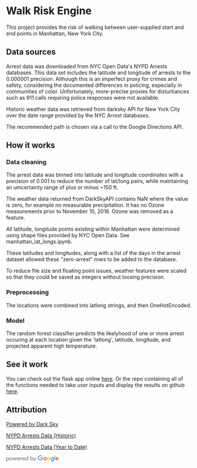# Walk Risk Engine
This project provides the risk of walking between user-supplied start and end points in Manhattan, New York City.

## Data sources
Arrest data was downloaded from NYC Open Data's NYPD Arrests databases. This data set includes the latitude and longitude of arrests to the 0.000001 precision. Although this is an imperfect proxy for crimes and safety, considering the documented differences in policing, especially in communities of color. Unfortunately, more-precise proxies for disturbances such as 911 calls requiring police responses were not available.

Historic weather data was retrieved from darksky API for New York City over the date range provided by the NYC Arrest databases.

The recommended path is chosen via a call to the Google Directions API.

## How it works
### Data cleaning
The arrest data was binned into latitude and longitude coordinates with a precision of 0.001 to reduce the number of lat/long pairs, while maintaining an umcertainty range of plus or minus ~150 ft.

The weather data returned from DarkSkyAPI contains NaN where the value is zero, for example no measurable precipitation. It has no Ozone measurements prior to November 10, 2016. Ozone was removed as a feature.

All latitude, longitude points existing within Manhattan were determined using shape files provided by NYC Open Data. See manhattan_lat_longs.ipynb.

These latitudes and longitudes, along with a list of the days in the arrest dataset allowed these "zero-arrest" rows to be added to the database.

To reduce file size and floating point issues, weather features were scaled so that they could be saved as integers without loosing precision.

### Preprocessing
The locations were combined into latlong strings, and then OneHotEncoded.

### Model
The random forest classifier predicts the likelyhood of one or more arrest occuring at each location given the 'latlong', latitude, longitude, and projected apparent high temperature.

## See it work
You can check out the flask app online [here](https://should-i-walk.herokuapp.com/). Or the repo containing all of the functions needed to take user inputs and display the results on github [here](https://github.com/allisonhonold/walk-flask-app).

## Attribution
[Powered by Dark Sky](https://darksky.net/poweredby/)

[NYPD Arrests Data (Historic)](https://data.cityofnewyork.us/Public-Safety/NYPD-Arrests-Data-Historic-/8h9b-rp9u)

[NYPD Arrests Data (Year to Date)](https://data.cityofnewyork.us/Public-Safety/NYPD-Arrest-Data-Year-to-Date-/uip8-fykc)

![powered by Google](images/powered_by_google_on_white.png)